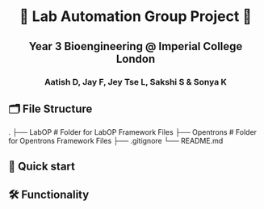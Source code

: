 <h1 align="center">
  🧬 Lab Automation Group Project 🧬
</h1>
<h2 align="center">
  Year 3 Bioengineering @ Imperial College London
</h2>
<h3 align="center">
  Aatish D, Jay F, Jey Tse L, Sakshi S & Sonya K
</h3>

## 🗂 File Structure
.
├── LabOP                   # Folder for LabOP Framework Files
├── Opentrons               # Folder for Opentrons Framework Files
├── .gitignore
└── README.md

## 🚀 Quick start

## 🛠 Functionality 
